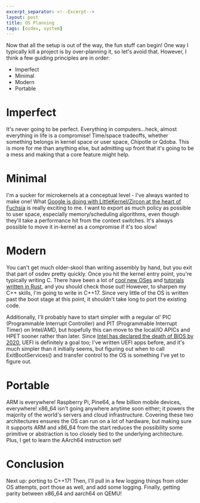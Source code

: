 ```yaml
---
excerpt_separator: <!--Excerpt-->
layout: post
title: OS Planning
tags: [osdev, system]
---
```


Now that all the setup is out of the way, the fun stuff can begin! One way I typically kill a project is by over-planning it, so let's avoid that. However, I think a few guiding principles are in order:

* Imperfect
* Minimal
* Modern
* Portable

<!--Excerpt-->

# Imperfect

It's never going to be perfect. Everything in computers...heck, almost everything in life is a compromise! Time/space tradeoffs, whether something belongs in kernel space or user space, Chipotle or Qdoba. This is more for me than anything else, but admitting up front that it's going to be a mess and making that a core feature might help.

# Minimal

I'm a sucker for microkernels at a conceptual level - I've always wanted to make one! What [Google is doing with LittleKernel/Zircon at the heart of Fuchsia](https://fuchsia.dev/fuchsia-src/zircon/concepts) is really exciting to me. I want to export as much policy as possible to user space, especially memory/scheduling algorithms, even though they'll take a performance hit from the context switches. It's always possible to move it in-kernel as a compromise if it's too slow!

# Modern

You can't get much older-skool than writing assembly by hand, but you exit that part of osdev pretty quickly. Once you hit the kernel entry point, you're typically writing C. There have been a lot of [cool new OSes](https://www.redox-os.org) and [tutorials written in Rust](https://os.phil-opp.com), and you should check those out! However, to sharpen my C++ skills, I'm going to write in C++17. Since very little of the OS is written past the boot stage at this point, it shouldn't take long to port the existing code. 

Additionally, I'll probably have to start simpler with a regular ol' PIC (Programmable Interrupt Controller) and PIT (Programmable Interrupt Timer) on Intel/AMD, but hopefully this can move to the local/IO APICs and HPET sooner rather than later. Since [Intel has declared the death of BIOS by 2020](https://arstechnica.com/gadgets/2017/11/intel-to-kill-off-the-last-vestiges-of-the-ancient-pc-bios-by-2020/), UEFI is definitely a goal too; I've written UEFI apps before, and it's much simpler than it initially seems, but figuring out when to call ExitBootServices() and transfer control to the OS is something I've yet to figure out.

# Portable

ARM is everywhere! Raspberry Pi, Pine64, a few billion mobile devices, everywhere! x86_64 isn't going anywhere anytime soon either; it powers the majority of the world's servers and cloud infrastructure. Covering these two architectures ensures the OS can run on a lot of hardware, but making sure it supports ARM and x86_64 from the start reduces the possibility some primitive or abstraction is too closely tied to the underlying architecture. Plus, I get to learn the AArch64 instruction set!

# Conclusion

Next up: porting to C++17! Then, I'll pull in a few logging things from older OS attempts, port those as well, and add some logging. Finally, getting parity between x86_64 and aarch64 on QEMU! 